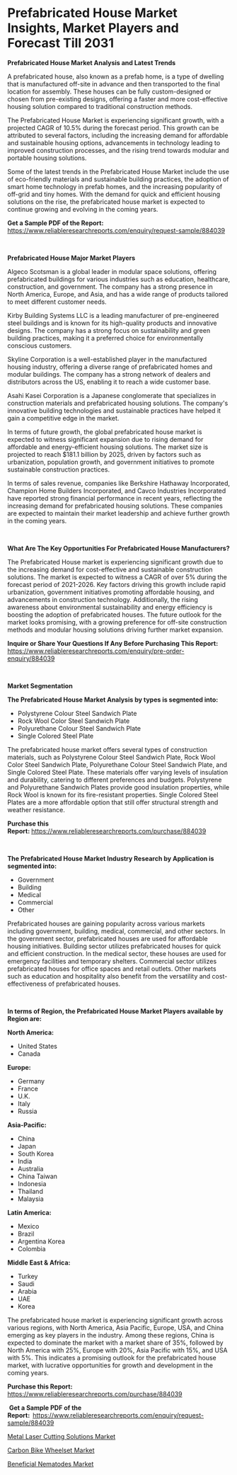 <p><h1>Prefabricated House Market Insights, Market Players and Forecast Till 2031</h1></p><p><strong>Prefabricated House Market Analysis and Latest Trends</strong></p>
<p><p>A prefabricated house, also known as a prefab home, is a type of dwelling that is manufactured off-site in advance and then transported to the final location for assembly. These houses can be fully custom-designed or chosen from pre-existing designs, offering a faster and more cost-effective housing solution compared to traditional construction methods.</p><p>The Prefabricated House Market is experiencing significant growth, with a projected CAGR of 10.5% during the forecast period. This growth can be attributed to several factors, including the increasing demand for affordable and sustainable housing options, advancements in technology leading to improved construction processes, and the rising trend towards modular and portable housing solutions.</p><p>Some of the latest trends in the Prefabricated House Market include the use of eco-friendly materials and sustainable building practices, the adoption of smart home technology in prefab homes, and the increasing popularity of off-grid and tiny homes. With the demand for quick and efficient housing solutions on the rise, the prefabricated house market is expected to continue growing and evolving in the coming years.</p></p>
<p><strong>Get a Sample PDF of the Report:&nbsp;</strong> <a href="https://www.reliableresearchreports.com/enquiry/request-sample/884039">https://www.reliableresearchreports.com/enquiry/request-sample/884039</a></p>
<p>&nbsp;</p>
<p><strong>Prefabricated House Major Market Players</strong></p>
<p><p>Algeco Scotsman is a global leader in modular space solutions, offering prefabricated buildings for various industries such as education, healthcare, construction, and government. The company has a strong presence in North America, Europe, and Asia, and has a wide range of products tailored to meet different customer needs.</p><p>Kirby Building Systems LLC is a leading manufacturer of pre-engineered steel buildings and is known for its high-quality products and innovative designs. The company has a strong focus on sustainability and green building practices, making it a preferred choice for environmentally conscious customers.</p><p>Skyline Corporation is a well-established player in the manufactured housing industry, offering a diverse range of prefabricated homes and modular buildings. The company has a strong network of dealers and distributors across the US, enabling it to reach a wide customer base.</p><p>Asahi Kasei Corporation is a Japanese conglomerate that specializes in construction materials and prefabricated housing solutions. The company's innovative building technologies and sustainable practices have helped it gain a competitive edge in the market.</p><p>In terms of future growth, the global prefabricated house market is expected to witness significant expansion due to rising demand for affordable and energy-efficient housing solutions. The market size is projected to reach $181.1 billion by 2025, driven by factors such as urbanization, population growth, and government initiatives to promote sustainable construction practices.</p><p>In terms of sales revenue, companies like Berkshire Hathaway Incorporated, Champion Home Builders Incorporated, and Cavco Industries Incorporated have reported strong financial performance in recent years, reflecting the increasing demand for prefabricated housing solutions. These companies are expected to maintain their market leadership and achieve further growth in the coming years.</p></p>
<p>&nbsp;</p>
<p><strong>What Are The Key Opportunities For Prefabricated House Manufacturers?</strong></p>
<p><p>The Prefabricated House market is experiencing significant growth due to the increasing demand for cost-effective and sustainable construction solutions. The market is expected to witness a CAGR of over 5% during the forecast period of 2021-2026. Key factors driving this growth include rapid urbanization, government initiatives promoting affordable housing, and advancements in construction technology. Additionally, the rising awareness about environmental sustainability and energy efficiency is boosting the adoption of prefabricated houses. The future outlook for the market looks promising, with a growing preference for off-site construction methods and modular housing solutions driving further market expansion.</p></p>
<p><strong>Inquire or Share Your Questions If Any Before Purchasing This Report:</strong> <a href="https://www.reliableresearchreports.com/enquiry/pre-order-enquiry/884039">https://www.reliableresearchreports.com/enquiry/pre-order-enquiry/884039</a></p>
<p>&nbsp;</p>
<p><strong>Market Segmentation</strong></p>
<p><strong>The Prefabricated House Market Analysis by types is segmented into:</strong></p>
<p><ul><li>Polystyrene Colour Steel Sandwich Plate</li><li>Rock Wool Color Steel Sandwich Plate</li><li>Polyurethane Colour Steel Sandwich Plate</li><li>Single Colored Steel Plate</li></ul></p>
<p><p>The prefabricated house market offers several types of construction materials, such as Polystyrene Colour Steel Sandwich Plate, Rock Wool Color Steel Sandwich Plate, Polyurethane Colour Steel Sandwich Plate, and Single Colored Steel Plate. These materials offer varying levels of insulation and durability, catering to different preferences and budgets. Polystyrene and Polyurethane Sandwich Plates provide good insulation properties, while Rock Wool is known for its fire-resistant properties. Single Colored Steel Plates are a more affordable option that still offer structural strength and weather resistance.</p></p>
<p><strong>Purchase this Report:&nbsp;</strong><a href="https://www.reliableresearchreports.com/purchase/884039">https://www.reliableresearchreports.com/purchase/884039</a></p>
<p>&nbsp;</p>
<p><strong>The Prefabricated House Market Industry Research by Application is segmented into:</strong></p>
<p><ul><li>Government</li><li>Building</li><li>Medical</li><li>Commercial</li><li>Other</li></ul></p>
<p><p>Prefabricated houses are gaining popularity across various markets including government, building, medical, commercial, and other sectors. In the government sector, prefabricated houses are used for affordable housing initiatives. Building sector utilizes prefabricated houses for quick and efficient construction. In the medical sector, these houses are used for emergency facilities and temporary shelters. Commercial sector utilizes prefabricated houses for office spaces and retail outlets. Other markets such as education and hospitality also benefit from the versatility and cost-effectiveness of prefabricated houses.</p></p>
<p>&nbsp;</p>
<p><strong>In terms of Region, the Prefabricated House Market Players available by Region are:</strong></p>
<p>
    <p> <strong> North America: </strong>
        <ul>
            <li>United States</li>
            <li>Canada</li>
        </ul>
        </p> 
    <p> <strong> Europe: </strong>
        <ul>
            <li>Germany</li>
            <li>France</li>
            <li>U.K.</li>
            <li>Italy</li>
            <li>Russia</li>
        </ul>
        </p> 
    <p> <strong> Asia-Pacific: </strong>
        <ul>
            <li>China</li>
            <li>Japan</li>
            <li>South Korea</li>
            <li>India</li>
            <li>Australia</li>
            <li>China Taiwan</li>
            <li>Indonesia</li>
            <li>Thailand</li>
            <li>Malaysia</li>
        </ul>
        </p> 
    <p> <strong> Latin America: </strong>
        <ul>
            <li>Mexico</li>
            <li>Brazil</li>
            <li>Argentina Korea</li>
            <li>Colombia</li>
        </ul>
        </p> 
    <p> <strong> Middle East & Africa: </strong>
        <ul>
            <li>Turkey</li>
            <li>Saudi</li>
            <li>Arabia</li>
            <li>UAE</li>
            <li>Korea</li>
        </ul>
    </p>
    </p>
<p><p>The prefabricated house market is experiencing significant growth across various regions, with North America, Asia Pacific, Europe, USA, and China emerging as key players in the industry. Among these regions, China is expected to dominate the market with a market share of 35%, followed by North America with 25%, Europe with 20%, Asia Pacific with 15%, and USA with 5%. This indicates a promising outlook for the prefabricated house market, with lucrative opportunities for growth and development in the coming years.</p></p>
<p><strong>Purchase this Report: </strong><a href="https://www.reliableresearchreports.com/purchase/884039">https://www.reliableresearchreports.com/purchase/884039</a></p>
<p>&nbsp;<strong>Get a Sample PDF of the Report:&nbsp;&nbsp;</strong><a href="https://www.reliableresearchreports.com/enquiry/request-sample/884039">https://www.reliableresearchreports.com/enquiry/request-sample/884039</a></p>
<p><strong></strong></p>
<p><p><a href="https://view.publitas.com/reportprime-1/metal-laser-cutting-solutions-market-research-report-unlocks-analysis-on-the-market-financial-status-market-size-and-market-revenue-upto-2030/">Metal Laser Cutting Solutions Market</a></p><p><a href="https://view.publitas.com/reportprime-1/carbon-bike-wheelset-market-furnish-information-about-market-size-market-share-market-dynamics-and-projections-spanning-from-2023-to-2030/">Carbon Bike Wheelset Market</a></p><p><a href="https://view.publitas.com/reportprime-1/beneficial-nematodes-market-size-share-trends-analysis-report-by-material-by-type-by-end-user-by-region-and-segment-forecasts-2023-2030/">Beneficial Nematodes Market</a></p></p>